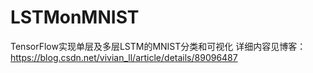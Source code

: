 # LSTMonMNIST
TensorFlow实现单层及多层LSTM的MNIST分类和可视化
详细内容见博客：https://blog.csdn.net/vivian_ll/article/details/89096487
